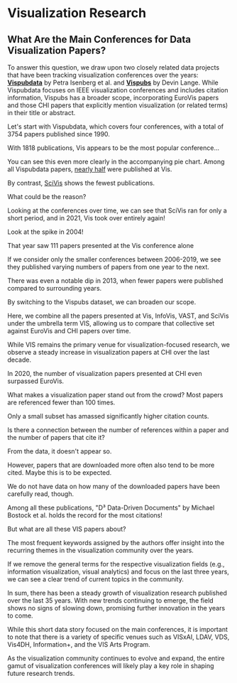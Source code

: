 # Visualization Research

## What Are the Main Conferences for Data Visualization Papers?

To answer this question, we draw upon two closely related data projects that have been tracking visualization conferences over the years: **<a href="https://sites.google.com/site/vispubdata/home">Vispubdata</a>** by Petra Isenberg et al. and **<a href="https://vispubs.com/">Vispubs</a>** by Devin Lange. While Vispubdata focuses on IEEE visualization conferences and includes citation information, Vispubs has a broader scope, incorporating EuroVis papers and those CHI papers that explicitly mention visualization (or related terms) in their title or abstract.

[](vis/#IEEEvis_countPerConf&col=%23FF00D3&yax=0;2000&line=&ann=&high=)
Let's start with Vispubdata, which covers four conferences, with a total of 3754 papers published since 1990.

[](vis/#IEEEvis_countPerConf&col=%23FF00D3&yax=0;2000&line=InfoVis;0.7;Vis;0.8;1898.1;0;1841.1;0&ann=VAST%3B0%3B1866.6%3B0%3B1818&high=Vis;1818)
With 1818 publications, Vis appears to be the most popular conference...


You can see this even more clearly in the accompanying pie chart. Among all Vispubdata papers, [nearly half](vis/#IEEEvis_countPerConf_pie&col=%23FF00D3&line=&ann=&high=) were published at Vis.


By contrast, [SciVis](vis/#IEEEvis_countPerConf_pie&col=%23FF00D3&line=&ann=&high=305;SciVis;305) shows the fewest publications. 

What could be the reason?


[](vis/#IEEEvis_overTime&col=%23FF00D3&yax=0;179.6&line=&ann=&high=)
Looking at the conferences over time, we can see that SciVis ran for only a short period, and in 2021, Vis took over entirely again!


[](vis/#IEEEvis_overTime&col=%23FF00D3&yax=0;179.6&line=2001;0.8;2003;0.7;169.6;0;172.1;0&ann=2000%3B0.7%3B165.5%3B0%3B174&high=)
Look at the spike in 2004!


[](vis/#IEEEvis_overTime&col=%23FF00D3&yax=0;180&line=2002;0.4;2004;0.4;130.5;0;114.9;0&ann=1999%3B0.9%3B130.3%3B0%3BVis%3A%20111&high=2004;111;Vis)
That year saw 111 papers presented at the Vis conference alone


[](vis/#IEEEvis_smallerConf)
If we consider only the smaller conferences between 2006-2019, we see they published varying numbers of papers from one year to the next.


[](vis/#IEEEvis_smallerConf&col=%23FF00D3&yax=0;70&xax=2009;2017&line=2013;0;2013;0;0;0;70;0&ann=&high=2013;31;SciVis)
There was even a notable dip in 2013, when fewer papers were published compared to surrounding years.


By switching to the Vispubs dataset, we can broaden our scope. 

[](vis/#vispubs_overTime)
Here, we combine all the papers presented at Vis, InfoVis, VAST, and SciVis under the umbrella term VIS, allowing us to compare that collective set against EuroVis and CHI papers over time.


While VIS remains the primary venue for visualization-focused research, we observe a steady increase in visualization papers at CHI over the last decade. 

[](vis/#vispubs_overTime&col=%23FF00D3&yax=0;180&xax=2006;2024&line=2019.98;0;2019.99;0;0;0;180;0&ann=&high=2019.94;56.56)
In 2020, the number of visualization papers presented at CHI even surpassed EuroVis.


[](vis/#IEEEvis_citationHisto&col=%23FF00D3&yax=0;4000&line=&ann=&high=0%20%E2%80%93%20100;3532)
What makes a visualization paper stand out from the crowd? Most papers are referenced fewer than 100 times.


[](vis/#IEEEvis_citationHisto&col=%23FF00D3&yax=0;209&line=0;0;2,0;0;2,0;0;2&ann=100%3B0.9%3B176.4%3B0%3B172%7C%7C%7C200%3B0.7%3B32%3B0%3B27&high=)
Only a small subset has amassed significantly higher citation counts.


[](vis/#IEEEvis_citeAndCited)
Is there a connection between the number of references within a paper and the number of papers that cite it?

From the data, it doesn't appear so.


[](vis/#IEEEvis_downloadsAndCited&col=%23FF00D3&yax=0;800&xax=0;15000&line=&ann=&high=)
However, papers that are downloaded more often also tend to be more cited. Maybe this is to be expected. 

We do not have data on how many of the downloaded papers have been carefully read, though.


[](vis/#IEEEvis_downloadsAndCited&col=%23FF00D3&yax=0;2200&xax=0;27985.1&line=11523.36;0;10893.95;0;1745.6;0;2028.4;0&ann=11295.1%3B0%3B1644.3%3B0%3BD³%20Data-Driven%20Documents&high=10871;2061) 
Among all these publications, "D³ Data-Driven Documents" by Michael Bostock et al. holds the record for the most citations!


But what are all these VIS papers about? 

[](vis/#vispubs_topKeywords&col=%23FF00D3&xax=0;260.4&line=&ann=&high=)
The most frequent keywords assigned by the authors offer insight into the recurring themes in the visualization community over the years.


[](vis/#vispubs_topKeywordsRecently)
If we remove the general terms for the respective visualization fields (e.g., information visualization, visual analytics) and focus on the last three years, we can see a clear trend of current topics in the community.


[](vis/#vispubs_overTimeSum&col=%2300F05E&yax=0;280&xax=1989.99;2024&line=&ann=&high=)
In sum, there has been a steady growth of visualization research published over the last 35 years. With new trends continuing to emerge, the field shows no signs of slowing down, promising further innovation in the years to come.

While this short data story focused on the main conferences, it is important to note that there is a variety of specific venues such as VISxAI, LDAV, VDS, Vis4DH, Information+, and the VIS Arts Program.

As the visualization community continues to evolve and expand, the entire gamut of visualization conferences will likely play a key role in shaping future research trends.
